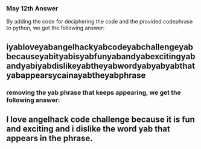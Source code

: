 ### May 12th Answer

By adding the code for deciphering the code and the provided codephrase to python, we got the following answer:

## iyabloveyabangelhackyabcodeyabchallengeyabbecauseyabityabisyabfunyabandyabexcitingyabandyabiyabdislikeyabtheyabwordyabyabyabthatyabappearsycainayabtheyabphrase

### removing the <b>yab</b> phrase that keeps appearing, we get the following answer:

## I love angelhack code challenge because it is fun and exciting and i dislike the word yab that appears in the phrase.
